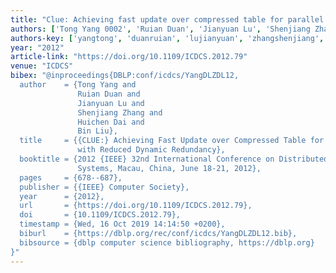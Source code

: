 ```yaml
---
title: "Clue: Achieving fast update over compressed table for parallel lookup with reduced dynamic redundancy"
authors: ['Tong Yang 0002', 'Ruian Duan', 'Jianyuan Lu', 'Shenjiang Zhang', 'Huichen Dai', 'Bin Liu 0001']
authors-key: ['yangtong', 'duanruian', 'lujianyuan', 'zhangshenjiang', 'daihuichen', 'liubin']
year: "2012"
article-link: "https://doi.org/10.1109/ICDCS.2012.79"
venue: "ICDCS"
bibex: "@inproceedings{DBLP:conf/icdcs/YangDLZDL12,
  author    = {Tong Yang and
               Ruian Duan and
               Jianyuan Lu and
               Shenjiang Zhang and
               Huichen Dai and
               Bin Liu},
  title     = {{CLUE:} Achieving Fast Update over Compressed Table for Parallel Lookup
               with Reduced Dynamic Redundancy},
  booktitle = {2012 {IEEE} 32nd International Conference on Distributed Computing
               Systems, Macau, China, June 18-21, 2012},
  pages     = {678--687},
  publisher = {{IEEE} Computer Society},
  year      = {2012},
  url       = {https://doi.org/10.1109/ICDCS.2012.79},
  doi       = {10.1109/ICDCS.2012.79},
  timestamp = {Wed, 16 Oct 2019 14:14:50 +0200},
  biburl    = {https://dblp.org/rec/conf/icdcs/YangDLZDL12.bib},
  bibsource = {dblp computer science bibliography, https://dblp.org}
}"
---
```

